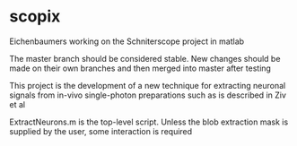 # scopix
Eichenbaumers working on the Schniterscope project in matlab

The master branch should be considered stable.  New changes should be made on their own branches and then merged into master 
after testing

This project is the development of a new technique for extracting neuronal signals 
from in-vivo single-photon preparations such as is described in Ziv et al

ExtractNeurons.m is the top-level script.  Unless the blob extraction mask is supplied by the user, some interaction is required
